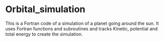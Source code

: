 # Orbital_simulation
This is a Fortran code of a simulation of a planet going around the sun. 
It uses Fortran functions and subroutines and tracks Kinetic, potential and total energy to create the simulation. 

